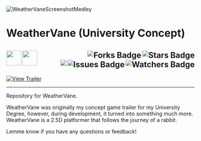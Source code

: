 ![WeatherVaneScreenshotMedley](https://user-images.githubusercontent.com/43964243/235795058-8b9dd4e5-6934-485d-9d62-987b0b15605b.png)

# WeatherVane (University Concept)

<!-- Header Start -->
  <a href = "https://docs.unity.com/"><img align="left" height="40" img width="40" src="https://cdn.simpleicons.org/unity/white"></a> 
  <a href = "https://learn.microsoft.com/en-us/dotnet/csharp"><img align="left" height="40" img width="40" src="https://cdn.simpleicons.org/csharp"></a>
<img align="right" alt="Stars Badge" src="https://img.shields.io/github/stars/jdsherbert/WeatherVane?label=%E2%AD%90"/>
<img align="right" alt="Forks Badge" src="https://img.shields.io/github/forks/jdsherbert/WeatherVane?label=%F0%9F%8D%B4"/>
<img align="right" alt="Watchers Badge" src="https://img.shields.io/github/watchers/jdsherbert/WeatherVane?label=%F0%9F%91%81%EF%B8%8F"/>
<img align="right" alt="Issues Badge" src="https://img.shields.io/github/issues/jdsherbert/WeatherVane?label=%E2%9A%A0%EF%B8%8F"/>
<img align="right" src="https://hits.seeyoufarm.com/api/count/incr/badge.svg?url=https%3A%2F%2Fgithub.com%2FJDSherbert%2FWeatherVane%2Fhit-counter%2FREADME&count_bg=%2379C83D&title_bg=%23555555&labelColor=0E1128&title=🔍&style=for-the-badge">
  <br></br>
  -----------------------------------------------------------------------
  
  <a href="https://youtu.be/7T0iBs5Gbaw"> 
    <img align="top" alt="View Trailer"  src="https://img.shields.io/badge/View%20Trailer%20-%23FF0000.svg?style=for-the-badge&logo=Youtube&logoColor=white&color=black&labelColor=%23FF0000"> </a>
  
  
  -----------------------------------------------------------------------
Repository for WeatherVane.

WeatherVane was originally my concept game trailer for my University Degree,
however, during development, it turned into something much more. WeatherVane is a 2.5D platformer that follows the journey of a rabbit.

Lemme know if you have any questions or feedback!
